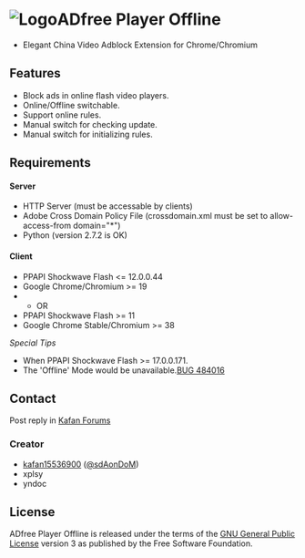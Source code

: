 # ![Logo](https://raw.githubusercontent.com/kafan15536900/ADfree-Player-Offline/Dev/icon/icon32.png)ADfree Player Offline
- Elegant China Video Adblock Extension for Chrome/Chromium

## Features

- Block ads in online flash video players.
- Online/Offline switchable.
- Support online rules.
- Manual switch for checking update.
- Manual switch for initializing rules.

## Requirements

#### Server

- HTTP Server (must be accessable by clients)
- Adobe Cross Domain Policy File (crossdomain.xml must be set to allow-access-from domain="*")
- Python (version 2.7.2 is OK)

#### Client

- PPAPI Shockwave Flash <= 12.0.0.44
- Google Chrome/Chromium >= 19
- - OR
- PPAPI Shockwave Flash >= 11
- Google Chrome Stable/Chromium >= 38

*Special Tips*

- When PPAPI Shockwave Flash >= 17.0.0.171.
- The 'Offline' Mode would be unavailable.[BUG 484016](https://code.google.com/p/chromium/issues/detail?id=484016)

## Contact

Post reply in [Kafan Forums](http://bbs.kafan.cn/thread-1514537-1-1.html)

### Creator

- [kafan15536900](http://github.com/kafan15536900) ([@sdAonDoM](https://twitter.com/@sdAonDoM))
- xplsy
- yndoc

## License

ADfree Player Offline is released under the terms of the [GNU General Public License](http://www.gnu.org/licenses/) version 3 as published by the Free Software Foundation.

